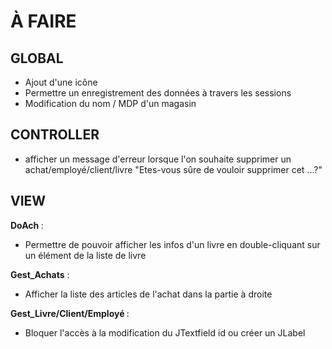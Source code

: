 
<h1>À FAIRE</h1>

<h2>GLOBAL</h2>

* Ajout d'une icône
* Permettre un enregistrement des données à travers les sessions
* Modification du nom / MDP d'un magasin

<h2>CONTROLLER</h2>

* afficher un message d'erreur lorsque l'on souhaite supprimer un achat/employé/client/livre "Etes-vous sûre de vouloir supprimer cet ...?"

<h2>VIEW</h2>


<b>DoAch </b> : 

* Permettre de pouvoir afficher les infos d'un livre en double-cliquant sur un élément de la liste de livre 

<b>Gest_Achats</b> : 

* Afficher la liste des articles de l'achat dans la partie à droite

<b>Gest_Livre/Client/Employé </b> : 

* Bloquer l'accès à la modification du JTextfield id ou créer un JLabel
